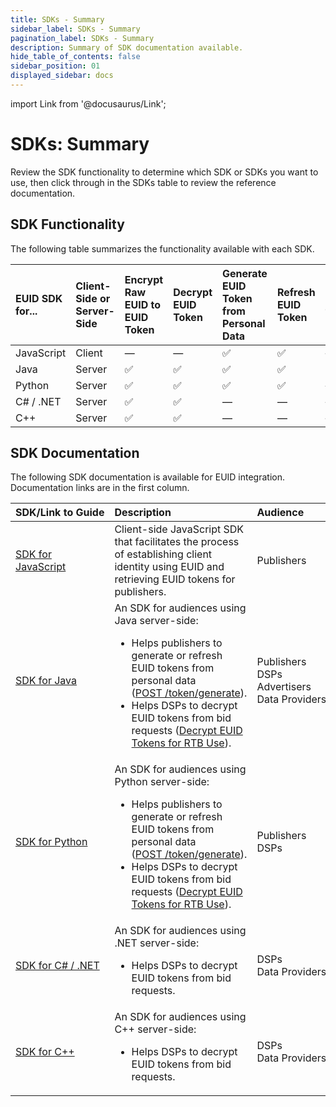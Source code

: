 ```yaml
---
title: SDKs - Summary
sidebar_label: SDKs - Summary
pagination_label: SDKs - Summary
description: Summary of SDK documentation available.
hide_table_of_contents: false
sidebar_position: 01
displayed_sidebar: docs
---
```


import Link from '@docusaurus/Link';

# SDKs: Summary

Review the SDK functionality to determine which SDK or SDKs you want to use, then click through in the SDKs table to review the reference documentation.

## SDK Functionality

The following table summarizes the functionality available with each SDK.

| EUID SDK for... | Client-Side or Server-Side | Encrypt Raw EUID to EUID Token | Decrypt EUID Token | Generate EUID Token from Personal Data | Refresh EUID Token | Generate Raw EUID from Personal Data |
| :--- | :--- |  :--- | :--- | :--- | :--- | :--- |
|JavaScript | Client| &#8212; | &#8212; | &#9989; | &#9989; | &#8212; |
|Java | Server | &#9989; | &#9989; | &#9989; | &#9989; | &#9989; |
|Python | Server | &#9989; | &#9989; | &#9989; | &#9989; | &#8212; |
|C# / .NET | Server | &#9989; | &#9989; | &#8212; | &#8212; | &#8212; |
|C++ | Server | &#9989; | &#9989; | &#8212; | &#8212; | &#8212; |

<!-- &#9989; = Supported | &#10060; = Not Supported | &#8212; = Not Supported -->

## SDK Documentation

The following SDK documentation is available for EUID integration. Documentation links are in the first column.

| SDK/Link&nbsp;to&nbsp;Guide | Description | Audience
| :--- | :--- | :--- |
| [SDK for JavaScript](sdk-ref-javascript.md) | Client-side JavaScript SDK that facilitates the process of establishing client identity using EUID and retrieving EUID tokens for publishers. | Publishers |
| [SDK for Java](sdk-ref-java.md) | An SDK for audiences using Java server-side:<ul><li>Helps publishers to generate or refresh EUID tokens from <Link href="../ref-info/glossary-uid#gl-personal-data">personal data</Link> ([POST&nbsp;/token/generate](../endpoints/post-token-generate)).</li><li>Helps DSPs to decrypt EUID tokens from bid requests ([Decrypt EUID Tokens for RTB Use](guides/dsp-guide.md#decrypt-euid-tokens-for-rtb-use)).</li></ul> | Publishers<br/>DSPs<br/>Advertisers<br/>Data&nbsp;Providers |
| [SDK for Python](sdk-ref-python.md) | An SDK for audiences using Python server-side:<ul><li>Helps publishers to generate or refresh EUID tokens from personal data ([POST&nbsp;/token/generate](../endpoints/post-token-generate)).</li><li>Helps DSPs to decrypt EUID tokens from bid requests ([Decrypt EUID Tokens for RTB Use](../guides/dsp-guide.md#decrypt-euid-tokens-for-rtb-use)).</li></ul> | Publishers<br/>DSPs |
| [SDK for C# / .NET](sdk-ref-csharp-dotnet.md) | An SDK for audiences using .NET server-side:<ul><li>Helps DSPs to decrypt EUID tokens from bid requests.</li></ul> | DSPs<br/>Data Providers |
| [SDK for C++](sdk-ref-cplusplus.md) | An SDK for audiences using C++ server-side:<ul><li>Helps DSPs to decrypt EUID tokens from bid requests.</li></ul> | DSPs<br/>Data Providers |

